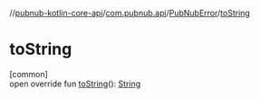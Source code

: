 //[pubnub-kotlin-core-api](../../../index.md)/[com.pubnub.api](../index.md)/[PubNubError](index.md)/[toString](to-string.md)

# toString

[common]\
open override fun [toString](to-string.md)(): [String](https://kotlinlang.org/api/core/kotlin-stdlib/kotlin/-string/index.html)
